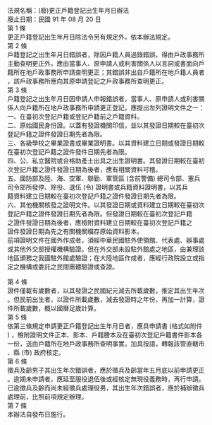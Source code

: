 法規名稱：(廢)更正戶籍登記出生年月日辦法  
廢止日期：民國 91 年 08 月 20 日  
第 1 條  
更正戶籍登記出生年月日除法令另有規定外，依本辦法規定。  
第 2 條  
戶籍登記之出生年月日錯誤者，除因戶籍人員過錄錯誤，得由戶政事務所  
主動查明更正外，應由當事人、原申請人或利害關係人以言詞或書面向戶  
籍所在地戶政事務所申請查明更正；其錯誤非出自戶籍所在地戶籍人員者  
，該戶政事務所應向其原申請登記之戶政事務所查明更正。  
第 3 條  
戶籍登記之出生年月日因申請人申報錯誤者，當事人、原申請人或利害關  
係人向戶籍所在地戶政事務所申請更正登記，應提出左列證明文件之一：  
一、在臺初次登記戶籍或登記戶籍前之戶籍資料。  
二、原始國民身份證。以蓋有發證機關印信，並以其發證日期較在臺初次  
登記戶籍之證件發證日期先者為限。  
三、各級學校之畢業證書或畢業證明書。以其資料建立日期或發證日期較  
在臺初次登記戶籍之證件發件日期先者為限。  
四、公、私立醫院或合格助產士出具之出生證明書。其發證日期較在臺初  
次登記戶籍之證件發證日期為後者，應有相關資料可稽。  
五、國防部及陸、海、空軍、聯勤、軍管區 (含前警備) 總司令部、憲兵  
司令部所發停、除役、退伍 (令) 證明書或兵籍資料證明書，以其兵  
籍資料建立日期較在臺初次登記戶籍之證件發證日期先者為限。  
六、其他機關核發之證明文件。以其發證日期或資料建立日期較在臺初次  
登記戶籍之證件發證日期先者為限。但發證日期較在臺初次登記戶籍  
之證件發證日期為後者，應檢附資料建立日期較在臺初次登記戶籍之  
證件發證日期為先之有關機關檔存原始資料影本。  
前項證明文件在國外作成者，須經中華民國駐外使領館、代表處、辦事處  
或其他外交部授權機構驗證。但在外交部未設駐外館處之地區，由兼理該  
地區頒務之我國駐外館處驗證；在大陸地區作成者，應經行政院設立或指  
定之機構或委託之民間團體驗證或查證。  


第 4 條  
證件僅載有歲數者，以其發證之民國紀元減去所載歲數，推定其出生年次  
。但民前出生者，以證件所載歲數，減去發證時之年份，再加一計算，證  
件所載歲數，概以國曆足歲計算。  
第 5 條  
依第三條規定申請更正戶籍登記出生年月日者，應具申請書 (格式如附件  
) ，檢附證明文件正本、影本、戶籍謄本及在臺初次登記戶籍書件影本各  
一份，送由戶籍所在地戶政事務所查明事實，加具按語，轉報該管直轄市  
、縣 (市) 政府核定。  
第 6 條  
徵兵及齡男子其出生年次錯誤者，應於徵兵及齡當年五月底以前申請更正  
。逾期未申請者，應延至服役退伍後或經核定無現役義務時，再行申請。  
已逾徵兵及齡而尚未經徵兵處理役男，其出生年次錯誤者，應於補辦徵兵  
處理前，比照前項規定辦理。  
第 7 條  
本辦法自發布日施行。  


